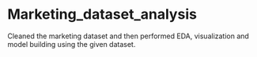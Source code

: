 # Marketing_dataset_analysis
Cleaned the marketing dataset and then performed EDA, visualization and model building using the given dataset. 
